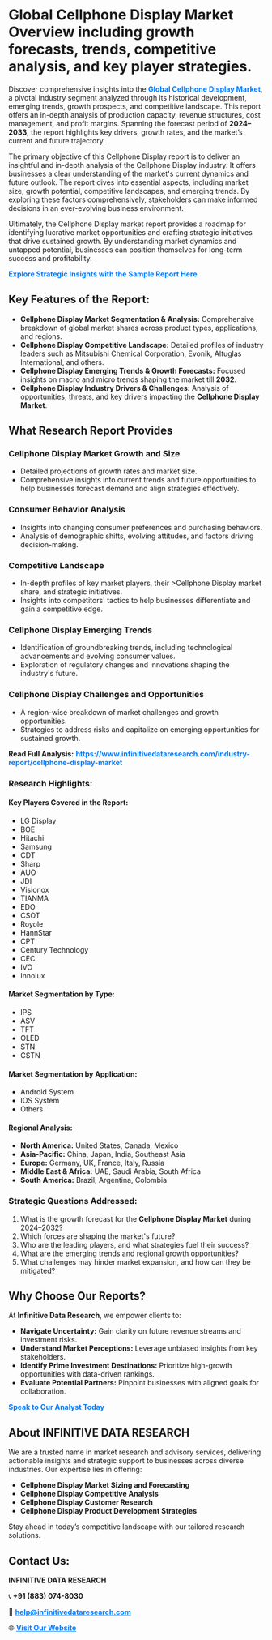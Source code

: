 <h1>Global Cellphone Display Market Overview including growth forecasts, trends, competitive analysis, and key player strategies.</h1>
<p>
Discover comprehensive insights into the 
<a href="https://www.infinitivedataresearch.com/industry-report/cellphone-display-market" rel="dofollow" style="color: #007BFF; text-decoration: none;"><strong>Global Cellphone Display Market</strong></a>, a pivotal industry segment analyzed through its historical development, emerging trends, growth prospects, and competitive landscape. This report offers an in-depth analysis of production capacity, revenue structures, cost management, and profit margins. Spanning the forecast period of <strong>2024–2033</strong>, the report highlights key drivers, growth rates, and the market’s current and future trajectory.
</p>
<p>
The primary objective of this Cellphone Display report is to deliver an insightful and in-depth analysis of the Cellphone Display industry. It offers businesses a clear understanding of the market's current dynamics and future outlook. The report dives into essential aspects, including market size, growth potential, competitive landscapes, and emerging trends. By exploring these factors comprehensively, stakeholders can make informed decisions in an ever-evolving business environment.
</p>
<p>
Ultimately, the Cellphone Display market report provides a roadmap for identifying lucrative market opportunities and crafting strategic initiatives that drive sustained growth. By understanding market dynamics and untapped potential, businesses can position themselves for long-term success and profitability.
</p>
<p>
<a href="https://www.infinitivedataresearch.com/request-sample/reportId=107149" style="color: #007BFF; text-decoration: none;"><strong>Explore Strategic Insights with the Sample Report Here</strong></a>
</p>

<h2>Key Features of the Report:</h2>
<ul>
<li><strong>Cellphone Display Market Segmentation & Analysis:</strong> Comprehensive breakdown of global market shares across product types, applications, and regions.</li>
<li><strong>Cellphone Display Competitive Landscape:</strong> Detailed profiles of industry leaders such as Mitsubishi Chemical Corporation, Evonik, Altuglas International, and others.</li>
<li><strong>Cellphone Display Emerging Trends & Growth Forecasts:</strong> Focused insights on macro and micro trends shaping the market till <strong>2032</strong>.</li>
<li><strong>Cellphone Display Industry Drivers & Challenges:</strong> Analysis of opportunities, threats, and key drivers impacting the <strong>Cellphone Display Market</strong>.</li>
</ul>

<h2>What Research Report Provides</h2>
<h3>Cellphone Display Market Growth and Size</h3>
<ul>
<li>Detailed projections of growth rates and market size.</li>
<li>Comprehensive insights into current trends and future opportunities to help businesses forecast demand and align strategies effectively.</li>
</ul>

<h3>Consumer Behavior Analysis</h3>
<ul>
<li>Insights into changing consumer preferences and purchasing behaviors.</li>
<li>Analysis of demographic shifts, evolving attitudes, and factors driving decision-making.</li>
</ul>

<h3>Competitive Landscape</h3>
<ul>
<li>In-depth profiles of key market players, their >Cellphone Display market share, and strategic initiatives.</li>
<li>Insights into competitors' tactics to help businesses differentiate and gain a competitive edge.</li>
</ul>

<h3>Cellphone Display Emerging Trends</h3>
<ul>
<li>Identification of groundbreaking trends, including technological advancements and evolving consumer values.</li>
<li>Exploration of regulatory changes and innovations shaping the industry's future.</li>
</ul>

<h3>Cellphone Display Challenges and Opportunities</h3>
<ul>
<li>A region-wise breakdown of market challenges and growth opportunities.</li>
<li>Strategies to address risks and capitalize on emerging opportunities for sustained growth.</li>
</ul>
<p><strong>Read Full Analysis:</strong> <a href="https://www.infinitivedataresearch.com/industry-report/cellphone-display-market" rel="dofollow" style="color: #007BFF; text-decoration: none;"><strong>https://www.infinitivedataresearch.com/industry-report/cellphone-display-market</strong></a></p>
<h3>Research Highlights:</h3>
<h4>Key Players Covered in the Report:</h4>
<ul><li>LG Display</li><li>BOE</li><li>Hitachi</li><li>Samsung</li><li>CDT</li><li>Sharp</li><li>AUO</li><li>JDI</li><li>Visionox</li><li>TIANMA</li><li>EDO</li><li>CSOT</li><li>Royole</li><li>HannStar</li><li>CPT</li><li>Century Technology</li><li>CEC</li><li>IVO</li><li>Innolux</li></ul>
<h4>Market Segmentation by Type:</h4>
<ul><li>IPS</li><li>ASV</li><li>TFT</li><li>OLED</li><li>STN</li><li>CSTN</li></ul>
<h4>Market Segmentation by Application:</h4>
<ul><li>Android System</li><li>IOS System</li><li>Others</li></ul>

<h4>Regional Analysis:</h4>
<ul>
<li><strong>North America:</strong> United States, Canada, Mexico</li>
<li><strong>Asia-Pacific:</strong> China, Japan, India, Southeast Asia</li>
<li><strong>Europe:</strong> Germany, UK, France, Italy, Russia</li>
<li><strong>Middle East & Africa:</strong> UAE, Saudi Arabia, South Africa</li>
<li><strong>South America:</strong> Brazil, Argentina, Colombia</li>
</ul>

<h3>Strategic Questions Addressed:</h3>
<ol>
<li>What is the growth forecast for the <strong>Cellphone Display Market</strong> during 2024–2032?</li>
<li>Which forces are shaping the market's future?</li>
<li>Who are the leading players, and what strategies fuel their success?</li>
<li>What are the emerging trends and regional growth opportunities?</li>
<li>What challenges may hinder market expansion, and how can they be mitigated?</li>
</ol>

<h2>Why Choose Our Reports?</h2>
<p>At <strong>Infinitive Data Research</strong>, we empower clients to:</p>
<ul>
<li><strong>Navigate Uncertainty:</strong> Gain clarity on future revenue streams and investment risks.</li>
<li><strong>Understand Market Perceptions:</strong> Leverage unbiased insights from key stakeholders.</li>
<li><strong>Identify Prime Investment Destinations:</strong> Prioritize high-growth opportunities with data-driven rankings.</li>
<li><strong>Evaluate Potential Partners:</strong> Pinpoint businesses with aligned goals for collaboration.</li>
</ul>
<p><a href="https://www.infinitivedataresearch.com/industry-report/cellphone-display-market" rel="dofollow" style="color: #007BFF; text-decoration: none;"><strong>Speak to Our Analyst Today</strong></a></p>

<h2>About INFINITIVE DATA RESEARCH</h2>
<p>We are a trusted name in market research and advisory services, delivering actionable insights and strategic support to businesses across diverse industries. Our expertise lies in offering:</p>
<ul>
<li><strong>Cellphone Display Market Sizing and Forecasting</strong></li>
<li><strong>Cellphone Display Competitive Analysis</strong></li>
<li><strong>Cellphone Display Customer Research</strong></li>
<li><strong>Cellphone Display Product Development Strategies</strong></li>
</ul>
<p>Stay ahead in today’s competitive landscape with our tailored research solutions.</p>

<h2>Contact Us:</h2>
<p><strong>INFINITIVE DATA RESEARCH</strong></p>
<p>📞 <strong>+91 (883) 074-8030</strong></p>
<p>📧 <strong><a href="mailto:help@infinitivedataresearch.com" style="color: #007BFF;">help@infinitivedataresearch.com</a></strong></p>
<p>🌐 <strong><a href="https://www.infinitivedataresearch.com" rel="dofollow" style="color: #007BFF;">Visit Our Website</a></strong></p>
